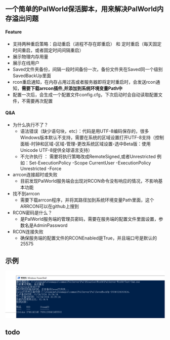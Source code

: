## 一个简单的PalWorld保活脚本，用来解决PalWorld内存溢出问题
#### Feature
- 支持两种重启策略：自动重启（进程不存在即重启） 和 定时重启（每天固定时间重启，或者固定时间间隔重启）
- 展示物理内存用量
- 展示在线用户
- Saved文件夹备份，间隔一段时间备份一次，备份文件夹在Saved同一个级别SavedBackUp里面
- rcon重启通知，在内存占用过高或者服务器即将定时重启时，会发送rcon通知，**需要下载arrcon插件,并添加到系统环境变量Path中**
- 配置一次后，会生成一个配置文件config.cfg，下次启动时会自动读取配置文件，不需要再次配置
#### Q&A
- 为什么执行不了？
    - 语法错误（缺少语句块，etc）：代码是用UTF-8编码保存的，很多Windows版本默认不支持，需要在系统的区域设置打开UTF-8支持（控制面板-时钟和区域-区域-管理-更改系统区域设置-选中Beta版：使用Unicode UTF-8提供全球语言支持）
    - 不允许执行 ： 需要将执行策略改成RemoteSigned,或者Unrestricted 例如：Set-ExecutionPolicy -Scope CurrentUser -ExecutionPolicy Unrestricted -Force
- arrcon连接超时或失败
    - 目前发现PalWorld服务端会出现对RCON命令没有响应的情况，不影响基本功能
- 找不到arrcon
    - 需要下载arrcon程序，并将其路径加到系统环境变量Path里面，这个ARRCON可以在github上搜到
- RCON密码是什么？
  - 是PalWorld服务端的管理员密码，需要在服务端的配置文件里面设置，参数名是AdminPassword
- RCON连接失败
  - 确保服务端的配置文件的RCONEnabled是True，并且端口号是默认的25575

## 示例
![example.jpg](example.jpg)

## todo

